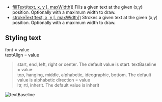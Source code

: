 * [fillText(text, x, y [, maxWidth])](https://developer.mozilla.org/en-US/docs/Web/API/CanvasRenderingContext2D/fillText)
Fills a given text at the given (x,y) position. Optionally with a maximum width to draw.
* [strokeText(text, x, y [, maxWidth])](https://developer.mozilla.org/en-US/docs/Web/API/CanvasRenderingContext2D/strokeText)
Strokes a given text at the given (x,y) position. Optionally with a maximum width to draw.

## Styling text
font = value  
textAlign = value  
> start, end, left, right or center. The default value is start.
textBaseline = value  
> top, hanging, middle, alphabetic, ideographic, bottom. The default value is alphabetic
direction = value  
> ltr, rtl, inherit. The default value is inherit

![textBaseline](http://www.whatwg.org/specs/web-apps/current-work/images/baselines.png)
